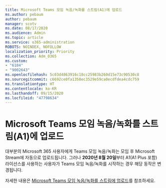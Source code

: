 ```yaml
---
title: Microsoft Teams 모임 녹음/녹화를 스트림(A1)에 업로드
ms.author: pebaum
author: pebaum
manager: scotv
ms.date: 08/17/2020
ms.audience: Admin
ms.topic: article
ms.service: o365-administration
ROBOTS: NOINDEX, NOFOLLOW
localization_priority: Priority
ms.collection: Adm_O365
ms.custom:
- "6184"
- "9002643"
ms.openlocfilehash: 5c03d4863916c18cc25983b260d15e73c90530c8
ms.sourcegitcommit: c6692ce0fa1358ec3529e59ca0ecdfdea4cdc759
ms.translationtype: HT
ms.contentlocale: ko-KR
ms.lasthandoff: 09/15/2020
ms.locfileid: "47798634"
---
```

# <a name="upload-a-microsoft-teams-meeting-recording-to-stream-a1"></a>Microsoft Teams 모임 녹음/녹화를 스트림(A1)에 업로드

대부분의 Microsoft 365 사용자에게 Teams 모임 녹음/녹화는 모임 후 Microsoft Stream에 자동으로 업로드됩니다. 그러나 **2020년 8월 20일**부터 A1(A1 Plus 포함) 라이선스를 사용하는 사용자가 Teams 모임 녹음/녹화를 시작하는 경우 해당 동작은 변경됩니다.  

자세한 내용은 [Microsoft Teams 모임 녹음/녹화를 스트림에 업로드](https://docs.microsoft.com/stream/portal-upload-teams-meeting-recording)를 참조하세요.